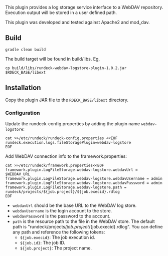 
This plugin provides a log storage service interface to a WebDAV repository.
Execution output will be stored in a user defined path.

This plugin was developed and tested against Apache2 and mod_dav.

## Build

    gradle clean build

The build target will be found in build/libs. Eg,

    cp build/libs/rundeck-webdav-logstore-plugin-1.0.2.jar $RDECK_BASE/libext

## Installation

Copy the plugin JAR file to the `RDECK_BASE/libext` directory.

### Configuration

Update the rundeck-config.properties by adding the plugin name `webdav-logstore`:

    cat >>/etc/rundeck/rundeck-config.properties <<EOF
    rundeck.execution.logs.fileStoragePlugin=webdav-logstore
    EOF

Add WebDAV connection info to the framework.properties:

    cat >>/etc/rundeck/framework.properties<<EOF
    framework.plugin.LogFileStorage.webdav-logstore.webdavUrl = $WEBDAV_URL
    framework.plugin.LogFileStorage.webdav-logstore.webdavUsername = admin
    framework.plugin.LogFileStorage.webdav-logstore.webdavPassword = admin
    framework.plugin.LogFileStorage.webdav-logstore.path = rundeck/projects/${job.project}/${job.execid}.rdlog
    EOF

* `webdavUrl` should be the base URL to the WebDAV log store.
* `webdavUsername` is the login account to the store.
* `webdavPassword` is the password to the account.
* `path` is the resource path to the file in the WebDAV store. The default path is "rundeck/projects/${job.project}/${job.execid}.rdlog". You can define any path and reference the following tokens:
  * `${job.execid}`: The job execution id.
  * `${job.id}`: The job ID.
  * `${job.project}`: The project name.